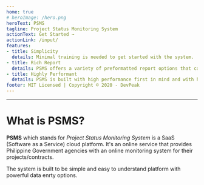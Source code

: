 ```yaml
---
home: true
# heroImage: /hero.png
heroText: PSMS
tagline: Project Status Monitoring System
actionText: Get Started →
actionLink: /input/
features:
- title: Simplicity
  details: Minimal training is needed to get started with the system.
- title: Rich Report
  details: PSMS offers a variety of preformatted report options that can be generated.
- title: Highly Performant
  details: PSMS is built with high performance first in mind and with high compatibility with project monitoring for Government Agencies in PH.
footer: MIT Licensed | Copyright © 2020 - DevPeak
---
```


---
# What is PSMS?

**PSMS** which stands for *Project Status Monitoring System* is a SaaS (Software as a Service) cloud platform. It's an online service that provides Philippine Government agencies with an online monitoring system for their projects/contracts.

The system is built to be simple and easy to understand platform with powerful data enrty options.
